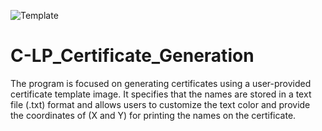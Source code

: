 
![Template](https://github.com/C-Logesh-Perumal-29/C-LP_Certificate_Generation/assets/125385633/b51e61d8-ff9b-4f3d-b95c-c7e6df394b2f)

# C-LP_Certificate_Generation
The program is focused on generating certificates using a user-provided certificate template image. It specifies that the names are stored in a text file (.txt) format and allows users to customize the text color and provide the coordinates of (X and Y) for printing the names on the certificate.
